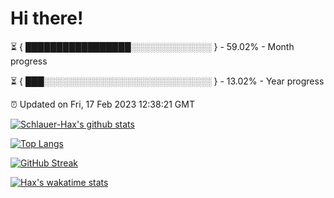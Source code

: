 # Hi there!

⏳ { █████████████████░░░░░░░░░░░░░ } - 59.02% - Month progress

⏳ { ███░░░░░░░░░░░░░░░░░░░░░░░░░░░ } - 13.02% - Year progress

⏰ Updated on Fri, 17 Feb 2023 12:38:21 GMT


[![Schlauer-Hax's github stats](https://github-readme-stats.vercel.app/api?username=Schlauer-Hax&show_icons=true&theme=dark&count_private=true)](https://github.com/Schlauer-Hax)


[![Top Langs](https://github-readme-stats.vercel.app/api/top-langs/?username=Schlauer-Hax&layout=compact&theme=dark)](https://github.com/Schlauer-Hax?tab=repositories)

[![GitHub Streak](https://streak-stats.demolab.com?user=Schlauer-Hax&theme=dark)](https://git.io/streak-stats)

[![Hax's wakatime stats](https://github-readme-stats.vercel.app/api/wakatime?username=Hax&theme=dark)](https://wakatime.com/@Hax)

